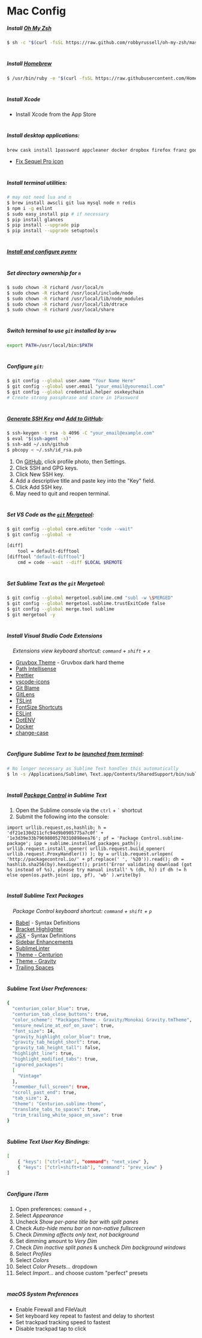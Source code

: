 # **Mac Config**

##### Install [Oh My Zsh](http://ohmyz.sh/)

```sh
$ sh -c "$(curl -fsSL https://raw.github.com/robbyrussell/oh-my-zsh/master/tools/install.sh)"
```

#

##### Install [Homebrew](http://brew.sh/)

```sh
$ /usr/bin/ruby -e "$(curl -fsSL https://raw.githubusercontent.com/Homebrew/install/master/install)"
```

#

##### Install Xcode

- Install Xcode from the App Store

#

##### Install desktop applications:

```sh
brew cask install 1password appcleaner docker dropbox firefox franz google-chrome iterm2 onyx postman sequel-pro skitch spotify sublime-text visual-studio-code zoomus
```

- [Fix Sequel Pro icon](https://github.com/sequelpro/sequelpro/issues/2623#issuecomment-281234312)

#

##### Install terminal utilities:

```sh
# may not need lua and n
$ brew install awscli git lua mysql node n redis
$ npm i -g eslint
$ sudo easy_install pip # if necessary
$ pip install glances
$ pip install --upgrade pip
$ pip install --upgrade setuptools
```

#

##### [Install and configure pyenv](https://github.com/pyenv/pyenv)

#

##### Set directory ownership for `n`

```sh
$ sudo chown -R richard /usr/local/n
$ sudo chown -R richard /usr/local/include/node
$ sudo chown -R richard /usr/local/lib/node_modules
$ sudo chown -R richard /usr/local/lib/dtrace
$ sudo chown -R richard /usr/local/share
```

#

##### Switch terminal to use `git` installed by `brew`

```sh
export PATH=/usr/local/bin:$PATH
```

#

##### Configure `git`:

```sh
$ git config --global user.name "Your Name Here"
$ git config --global user.email "your_email@youremail.com"
$ git config --global credential.helper osxkeychain
# Create strong passphrase and store in 1Password
```

#

##### [Generate SSH Key](https://help.github.com/articles/generating-a-new-ssh-key-and-adding-it-to-the-ssh-agent/) and [Add to GitHub](https://help.github.com/articles/adding-a-new-ssh-key-to-your-github-account/):

```sh
$ ssh-keygen -t rsa -b 4096 -C "your_email@example.com"
$ eval "$(ssh-agent -s)"
$ ssh-add ~/.ssh/github
$ pbcopy < ~/.ssh/id_rsa.pub
```

1. On [GitHub](https://github.com/), click profile photo, then Settings.
2. Click SSH and GPG keys.
3. Click New SSH key.
4. Add a descriptive title and paste key into the "Key" field.
5. Click Add SSH key.
6. May need to quit and reopen terminal.

#

##### Set VS Code as the [`git` Mergetool](https://code.visualstudio.com/docs/editor/versioncontrol#_git-patchdiff-mode):

```sh
$ git config --global core.editor "code --wait"
$ git config --global -e
```

```sh
[diff]
    tool = default-difftool
[difftool "default-difftool"]
    cmd = code --wait --diff $LOCAL $REMOTE
```

#

##### Set Sublime Text as the `git` Mergetool:

```sh
$ git config --global mergetool.sublime.cmd "subl -w \$MERGED"
$ git config --global mergetool.sublime.trustExitCode false
$ git config --global merge.tool sublime
$ git mergetool -y
```

#

##### Install Visual Studio Code Extensions

&nbsp;&nbsp;&nbsp;&nbsp;_Extensions view keyboard shortcut: `command` + `shift` + `x`_

- [Gruvbox Theme](https://marketplace.visualstudio.com/items?itemName=jdinhlife.gruvbox) - Gruvbox dark hard theme
- [Path Intellisense](https://marketplace.visualstudio.com/items?itemName=christian-kohler.path-intellisense)
- [Prettier](https://marketplace.visualstudio.com/items?itemName=esbenp.prettier-vscode)
- [vscode-icons](https://marketplace.visualstudio.com/items?itemName=robertohuertasm.vscode-icons)
- [Git Blame](https://marketplace.visualstudio.com/items?itemName=waderyan.gitblame)
- [GitLens](https://marketplace.visualstudio.com/items?itemName=eamodio.gitlens)
- [TSLint](https://marketplace.visualstudio.com/items?itemName=eg2.tslint)
- [FontSize Shortcuts](https://marketplace.visualstudio.com/items?itemName=fosshaas.fontsize-shortcuts)
- [ESLint](https://marketplace.visualstudio.com/items?itemName=dbaeumer.vscode-eslint)
- [DotENV](https://marketplace.visualstudio.com/items?itemName=mikestead.dotenv)
- [Docker](https://marketplace.visualstudio.com/items?itemName=PeterJausovec.vscode-docker)
- [change-case](https://marketplace.visualstudio.com/items?itemName=wmaurer.change-case)

#

##### Configure Sublime Text to be [launched from terminal](https://www.sublimetext.com/docs/3/osx_command_line.html):

```sh
# No longer necessary as Sublime Text handles this automatically
$ ln -s /Applications/Sublime\ Text.app/Contents/SharedSupport/bin/subl /usr/local/bin/subl
```

#

##### Install [Package Control](https://packagecontrol.io/installation) in Sublime Text

1. Open the Sublime console via the `ctrl` + `` ` `` shortcut
2. Submit the following into the console:

```
import urllib.request,os,hashlib; h = 'df21e130d211cfc94d9b0905775a7c0f' + '1e3d39e33b79698005270310898eea76'; pf = 'Package Control.sublime-package'; ipp = sublime.installed_packages_path(); urllib.request.install_opener( urllib.request.build_opener( urllib.request.ProxyHandler()) ); by = urllib.request.urlopen( 'http://packagecontrol.io/' + pf.replace(' ', '%20')).read(); dh = hashlib.sha256(by).hexdigest(); print('Error validating download (got %s instead of %s), please try manual install' % (dh, h)) if dh != h else open(os.path.join( ipp, pf), 'wb' ).write(by)
```

#

##### Install Sublime Text Packages

&nbsp;&nbsp;&nbsp;&nbsp;_Package Control keyboard shortcut: `command` + `shift` + `p`_

- [Babel](http://babeljs.io/) - Syntax Definitions
- [Bracket Highlighter](https://github.com/facelessuser/brackethighlighter)
- [JSX](https://github.com/allanhortle/JSX) - Syntax Definitions
- [Sidebar Enhancements](https://github.com/SideBarEnhancements-org/SideBarEnhancements)
- [SublimeLinter](http://www.sublimelinter.com/en/latest/installation.html#installing-via-pc)
- [Theme - Centurion](https://github.com/allanhortle/Centurion)
- [Theme - Gravity](https://github.com/frankyonnetti/gravity-sublime-theme)
- [Trailing Spaces](https://github.com/SublimeText/TrailingSpaces)

#

##### Sublime Text User Preferences:

```sh
{
  "centurion_color_blue": true,
  "centurion_tab_close_buttons": true,
  "color_scheme": "Packages/Theme - Gravity/Monokai Gravity.tmTheme",
  "ensure_newline_at_eof_on_save": true,
  "font_size": 14,
  "gravity_highlight_color_blue": true,
  "gravity_tab_height_short": true,
  "gravity_tab_height_tall": false,
  "highlight_line": true,
  "highlight_modified_tabs": true,
  "ignored_packages":
  [
    "Vintage"
  ],
  "remember_full_screen": true,
  "scroll_past_end": true,
  "tab_size": 2,
  "theme": "Centurion.sublime-theme",
  "translate_tabs_to_spaces": true,
  "trim_trailing_white_space_on_save": true
}
```

#

##### Sublime Text User Key Bindings:

```sh
[
    { "keys": ["ctrl+tab"], "command": "next_view" },
    { "keys": ["ctrl+shift+tab"], "command": "prev_view" }
]
```

#

##### Configure iTerm

1. Open preferences: `command` + `,`
2. Select _Appearance_
3. Uncheck _Show per-pane title bar with split panes_
4. Check _Auto-hide menu bar on non-native fullscreen_
5. Check _Dimming affects only text, not background_
6. Set dimming amount to _Very Dim_
7. Check _Dim inactive split panes_ & uncheck _Dim background windows_
8. Select _Profiles_
9. Select _Colors_
10. Select _Color Presets..._ dropdown
11. Select _Import..._ and choose custom "perfect" presets

#

##### macOS System Preferences

- Enable Firewall and FileVault
- Set keyboard key repeat to fastest and delay to shortest
- Set trackpad tracking speed to fastest
- Disable trackpad tap to click
